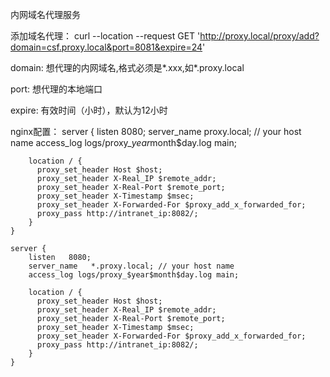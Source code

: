内网域名代理服务

添加域名代理：
curl --location --request GET 'http://proxy.local/proxy/add?domain=csf.proxy.local&port=8081&expire=24'

domain: 想代理的内网域名,格式必须是*.xxx,如*.proxy.local 

port: 想代理的本地端口 

expire: 有效时间（小时），默认为12小时 

nginx配置：
    server {
        listen   8080;
        server_name   proxy.local; // your host name
        access_log logs/proxy_$year$month$day.log main;

        location / {
          proxy_set_header Host $host;
          proxy_set_header X-Real_IP $remote_addr;
          proxy_set_header X-Real-Port $remote_port;
          proxy_set_header X-Timestamp $msec;
          proxy_set_header X-Forwarded-For $proxy_add_x_forwarded_for;
          proxy_pass http://intranet_ip:8082/;
        }
    }

    server {
        listen   8080;
        server_name   *.proxy.local; // your host name
        access_log logs/proxy_$year$month$day.log main;

        location / {
          proxy_set_header Host $host;
          proxy_set_header X-Real_IP $remote_addr;
          proxy_set_header X-Real-Port $remote_port;
          proxy_set_header X-Timestamp $msec;
          proxy_set_header X-Forwarded-For $proxy_add_x_forwarded_for;
          proxy_pass http://intranet_ip:8082/;
        }
    }
